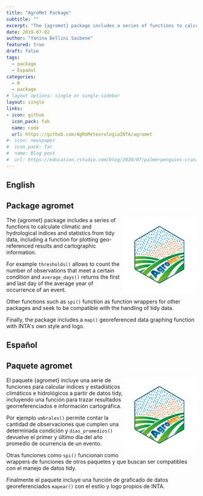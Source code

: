 ```yaml
---
title: "AgroMet Package"
subtitle: ""
excerpt: "The {agromet} package includes a series of functions to calculate climatic and hydrological indices and statistics from tidy data."
date: 2019-07-02
author: "Yanina Bellini Saibene"
featured: true
draft: false
tags:
  - package
  - Español
categories:
  - R
  - package
# layout options: single or single-sidebar
layout: single
links:
- icon: github
  icon_pack: fab
  name: code
  url: https://github.com/AgRoMeteorologiaINTA/agromet
#- icon: newspaper
#  icon_pack: far
#  name: Blog post
#  url: https://education.rstudio.com/blog/2020/07/palmerpenguins-cran/
---
```


## English

## Package agromet

<img src='featured.jpg' align="right" height="200" alt='Hex sticker of the package. Shows a rainf of 0 and 1 and a field with the word AgroMet.'/>

The {agromet} package includes a series of functions to calculate climatic and hydrological indices and statistics from tidy data, including a function for plotting geo-referenced results and cartographic information. 

For example `thresholds()` allows to count the number of observations that meet a certain condition and `average_days()` returns the first and last day of the average year of occurrence of an event.

Other functions such as `spi()` function as function wrappers for other packages and seek to be compatible with the handling of tidy data.

Finally, the package includes a `map()` georeferenced data graphing function with INTA's own style and logo.

## Español

## Paquete agromet

<img src='featured.jpg' align="right" height="200" alt='Hex sticker of the package. Shows a rainf of 0 and 1 and a field with the word AgroMet.'/>


El paquete {agromet} incluye una serie de funciones para calcular índices y estadísticos climáticos e hidrológicos a partir de datos tidy, incluyendo una función para trazar resultados georreferenciados e información cartográfica. 

Por ejemplo `umbrales()` permite contar la cantidad de observaciones que cumplen una determinada condición y `dias_promedios()` devuelve el primer y último día del año promedio de ocurrencia de un evento.

Otras funciones como `spi()` funcionan como wrappers de funciones de otros paquetes y que buscan ser compatibles con el manejo de datos tidy.

Finalmente el paquete incluye una función de graficado de datos georeferenciados `mapear()` con el estilo y logo propios de INTA.
